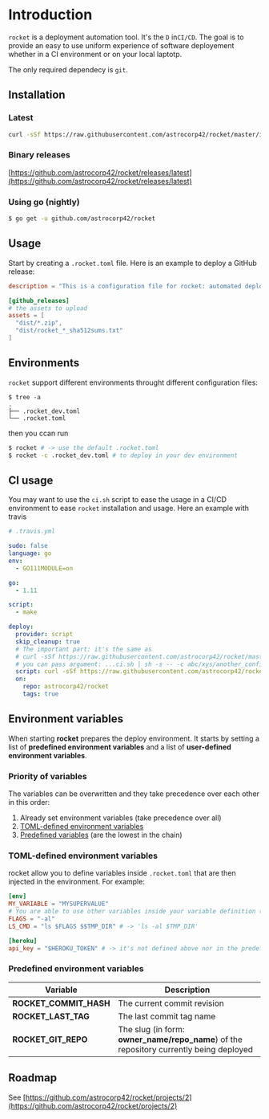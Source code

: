 # Introduction

`rocket` is a deployment automation tool. It's the `D` in`CI/CD`. The goal is to provide an easy
to use uniform experience of software deployement whether in a CI environment or on your local laptotp.

The only required dependecy is `git`.

## Installation


### Latest
```bash
curl -sSf https://raw.githubusercontent.com/astrocorp42/rocket/master/install.sh | sh
```

### Binary releases
[https://github.com/astrocorp42/rocket/releases/latest](https://github.com/astrocorp42/rocket/releases/latest)

### Using go (nightly)
```bash
$ go get -u github.com/astrocorp42/rocket
```

## Usage

Start by creating a `.rocket.toml` file. Here is an example to deploy a GitHub release:
```toml
description = "This is a configuration file for rocket: automated deployement as fast and easy as possible. See https://github.com/astrocorp42/rocket"

[github_releases]
# the assets to upload
assets = [
  "dist/*.zip",
  "dist/rocket_*_sha512sums.txt"
]
```

## Environments

`rocket` support different environments throught different configuration files:
```
$ tree -a
.
├── .rocket_dev.toml
└── .rocket.toml
```
then you ccan run
```bash
$ rocket # -> use the default .rocket.toml
$ rocket -c .rocket_dev.toml # to deploy in your dev environment
```

## CI usage

You may want to use the `ci.sh` script to ease the usage in a CI/CD environment to ease `rocket` installation and usage.
Here an example with travis
```yaml
# .travis.yml

sudo: false
language: go
env:
  - GO111MODULE=on

go:
  - 1.11

script:
  - make

deploy:
  provider: script
  skip_cleanup: true
  # The important part: it's the same as
  # curl -sSf https://raw.githubusercontent.com/astrocorp42/rocket/master/install.sh && $HOME/.rocket/rocket
  # you can pass argument: ...ci.sh | sh -s -- -c abc/xys/another_config_file.toml
  script: curl -sSf https://raw.githubusercontent.com/astrocorp42/rocket/master/ci.sh | sh
  on:
    repo: astrocorp42/rocket
    tags: true
```


## Environment variables

When starting **rocket** prepares the deploy environment. It starts by setting a list of **predefined environment variables** and a list of **user-defined environment variables**.

### Priority of variables

The variables can be overwritten and they take precedence over each other in this order:

1. Already set environment variables (take precedence over all)
2. [TOML-defined environment variables](#toml-defined-environment-variables)
3. [Predefined variables](#predefined-environment-variables) (are the lowest in the chain)

### TOML-defined environment variables

rocket allow you to define variables inside `.rocket.toml` that are then injected in the environment.
For example:
```toml
[env]
MY_VARIABLE = "MYSUPERVALUE"
# You are able to use other variables inside your variable definition (or escape them with $$):
FLAGS = "-al"
LS_CMD = "ls $FLAGS $$TMP_DIR" # -> 'ls -al $TMP_DIR'

[heroku]
api_key = "$HEROKU_TOKEN" # -> it's not defined above nor in the predefined variables, so it will expand to the already set environment variable
```

### Predefined environment variables

| Variable             | Description |
| --------------------- | -------|
| **ROCKET_COMMIT_HASH** | The current commit revision |
| **ROCKET_LAST_TAG** | The last commit tag name |
| **ROCKET_GIT_REPO** |  The slug (in form: **owner_name/repo_name**) of the repository currently being deployed |

## Roadmap

See [https://github.com/astrocorp42/rocket/projects/2](https://github.com/astrocorp42/rocket/projects/2)
